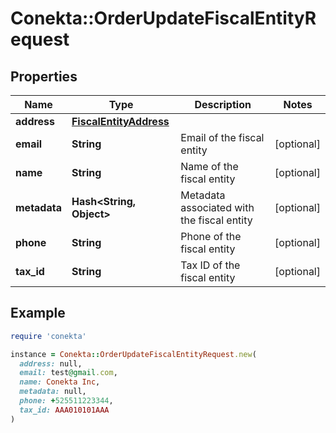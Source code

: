 # Conekta::OrderUpdateFiscalEntityRequest

## Properties

| Name | Type | Description | Notes |
| ---- | ---- | ----------- | ----- |
| **address** | [**FiscalEntityAddress**](FiscalEntityAddress.md) |  |  |
| **email** | **String** | Email of the fiscal entity | [optional] |
| **name** | **String** | Name of the fiscal entity | [optional] |
| **metadata** | **Hash&lt;String, Object&gt;** | Metadata associated with the fiscal entity | [optional] |
| **phone** | **String** | Phone of the fiscal entity | [optional] |
| **tax_id** | **String** | Tax ID of the fiscal entity | [optional] |

## Example

```ruby
require 'conekta'

instance = Conekta::OrderUpdateFiscalEntityRequest.new(
  address: null,
  email: test@gmail.com,
  name: Conekta Inc,
  metadata: null,
  phone: +525511223344,
  tax_id: AAA010101AAA
)
```

